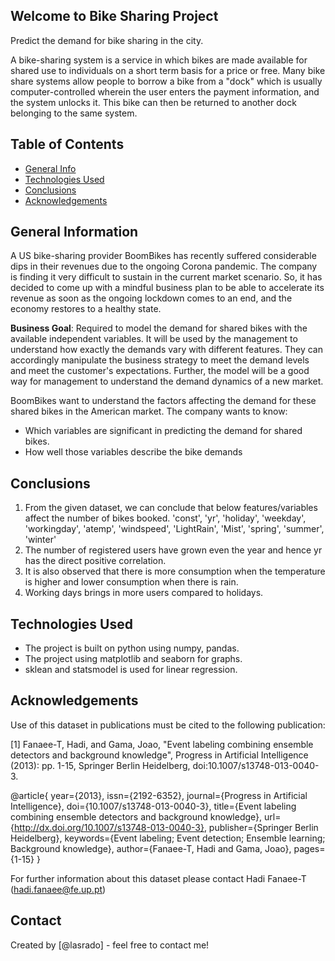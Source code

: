 ## Welcome to Bike Sharing Project

Predict the demand for bike sharing in the city.

A bike-sharing system is a service in which bikes are made available for shared use to individuals on a short term basis for a price or free. Many bike share systems allow people to borrow a bike from a "dock" which is usually computer-controlled wherein the user enters the payment information, and the system unlocks it. This bike can then be returned to another dock belonging to the same system.

## Table of Contents
* [General Info](#general-information)
* [Technologies Used](#technologies-used)
* [Conclusions](#conclusions)
* [Acknowledgements](#acknowledgements)


## General Information
A US bike-sharing provider BoomBikes has recently suffered considerable dips in their revenues due to the ongoing Corona pandemic. The company is finding it very difficult to sustain in the current market scenario. So, it has decided to come up with a mindful business plan to be able to accelerate its revenue as soon as the ongoing lockdown comes to an end, and the economy restores to a healthy state.

**Business Goal**:
Required to model the demand for shared bikes with the available independent variables. It will be used by the management to understand how exactly the demands vary with different features. They can accordingly manipulate the business strategy to meet the demand levels and meet the customer's expectations. Further, the model will be a good way for management to understand the demand dynamics of a new market. 

BoomBikes want to understand the factors affecting the demand for these shared bikes in the American market. The company wants to know:

- Which variables are significant in predicting the demand for shared bikes.
- How well those variables describe the bike demands



## Conclusions
1. From the given dataset, we can conclude that below features/variables affect the number of bikes booked.
  'const', 'yr', 'holiday', 'weekday', 'workingday', 'atemp', 'windspeed', 'LightRain', 'Mist', 'spring', 'summer', 'winter'
2. The number of registered users have grown even the year  and hence yr has the direct positive correlation. 
3. It is also observed that there is more consumption when the temperature is higher and lower consumption when there is rain.
4. Working days brings in more users compared to holidays.


## Technologies Used
- The project is built on python using numpy, pandas.
- The project using matplotlib and seaborn for graphs.
- sklean and statsmodel is used for linear regression.

## Acknowledgements
Use of this dataset in publications must be cited to the following publication:

[1] Fanaee-T, Hadi, and Gama, Joao, "Event labeling combining ensemble detectors and background knowledge", Progress in Artificial Intelligence (2013): pp. 1-15, Springer Berlin Heidelberg, doi:10.1007/s13748-013-0040-3.

@article{
	year={2013},
	issn={2192-6352},
	journal={Progress in Artificial Intelligence},
	doi={10.1007/s13748-013-0040-3},
	title={Event labeling combining ensemble detectors and background knowledge},
	url={http://dx.doi.org/10.1007/s13748-013-0040-3},
	publisher={Springer Berlin Heidelberg},
	keywords={Event labeling; Event detection; Ensemble learning; Background knowledge},
	author={Fanaee-T, Hadi and Gama, Joao},
	pages={1-15}
}
	
For further information about this dataset please contact Hadi Fanaee-T (hadi.fanaee@fe.up.pt)


## Contact
Created by [@lasrado] - feel free to contact me!
